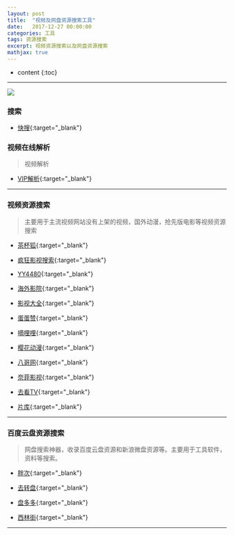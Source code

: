 ```yaml
---
layout: post
title:  "视频及网盘资源搜索工具"
date:   2017-12-27 00:00:00
categories: 工具
tags: 资源搜索
excerpt: 视频资源搜索以及网盘资源搜索
mathjax: true
---
```

* content
{:toc}
---


![](http://owlypioka.bkt.clouddn.com/H%E4%B8%80Cl.jpg)


### 搜索

- [快搜](http://search.chongbuluo.com/){:target="_blank"}


### 视频在线解析

> 视频解析

- [VIP解析](http://czjx8.com/){:target="_blank"}


---

### 视频资源搜索

> 主要用于主流视频网站没有上架的视频，国外动漫，抢先版电影等视频资源搜索

- [茶杯狐](https://www.cupfox.com/){:target="_blank"}

- [疯狂影视搜索](http://www.ifkdy.com/){:target="_blank"}

- [YY4480](http://aaqqy.com/){:target="_blank"}

- [海外影院](https://www.ouhvod.com/index.php){:target="_blank"}

- [影视大全](http://www.yingshidaquan.info/){:target="_blank"}

- [蛋蛋赞](https://www.dandanzan.com){:target="_blank"}

- [嘀哩哩](https://www.dililitv.com/){:target="_blank"}

- [樱花动漫](http://www.imomoe.tv){:target="_blank"}

- [八哥网](http://www.8gw.com/){:target="_blank"}

- [奈菲影视](https://www.nfmovies.com/){:target="_blank"}

- [去看TV](https://qukantv.net/){:target="_blank"}

- [片库](https://www.pianku.tv/){:target="_blank"}

---

### 百度云盘资源搜索

> 网盘搜索神器，收录百度云盘资源和新浪微盘资源等。主要用于工具软件，资料等搜索。

- [胖次](http://www.panc.cc/){:target="_blank"}

- [去转盘](http://www.quzhuanpan.com/){:target="_blank"}

- [盘多多](http://www.panduoduo.net/){:target="_blank"} 

- [西林街](http://www.xilinjie.com/){:target="_blank"}  



---
